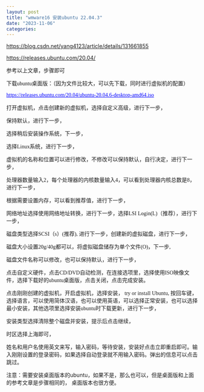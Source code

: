 ```yaml
---
layout: post
title: "wmware16 安装ubuntu 22.04.3"
date: "2023-11-06"
categories: 
---
```

<p><a href="https://blog.csdn.net/yang4123/article/details/131661855">https://blog.csdn.net/yang4123/article/details/131661855</a></p>

<p><a href="https://releases.ubuntu.com/20.04/">https://releases.ubuntu.com/20.04/</a></p>

<p>参考以上文章，步骤即可</p>

<p style="margin-left:0pt; margin-right:0pt"><span style="font-family:Calibri"><span style="font-family:SimSun">下载<span style="font-family:Calibri">ubuntu</span><span style="font-family:SimSun">桌面版：（因为文件比较大，可以先下载，同时进行虚拟机的配置）</span></span></span></p>

<p style="margin-left:0pt; margin-right:0pt"><span style="font-family:Calibri"><a href="https://releases.ubuntu.com/20.04/ubuntu-20.04.6-desktop-amd64.iso"><u><span style="font-family:Calibri"><span style="color:#0000ff"><u>https://releases.ubuntu.com/20.04/ubuntu-20.04.6-desktop-amd64.iso</u></span></span></u></a></span></p>

<p style="margin-left:0pt; margin-right:0pt"><span style="font-family:Calibri"><span style="font-family:SimSun">打开虚拟机，点击创建新的虚拟机，选择自定义高级，进行下一步，</span></span></p>

<p style="margin-left:0pt; margin-right:0pt"><span style="font-family:Calibri"><span style="font-family:SimSun">保持默认，进行下一步，</span></span></p>

<p style="margin-left:0pt; margin-right:0pt"><span style="font-family:Calibri"><span style="font-family:SimSun">选择稍后安装操作系统，下一步，</span></span></p>

<p style="margin-left:0pt; margin-right:0pt"><span style="font-family:Calibri"><span style="font-family:SimSun">选择<span style="font-family:Calibri">Linux</span><span style="font-family:SimSun">系统，进行下一步，</span></span></span></p>

<p style="margin-left:0pt; margin-right:0pt"><span style="font-family:Calibri"><span style="font-family:SimSun"><span style="font-family:SimSun">虚拟机的名称和位置可以进行修改，不修改可以保持默认，自行决定，进行下一步，</span></span></span></p>

<p style="margin-left:0pt; margin-right:0pt"><span style="font-family:Calibri"><span style="font-family:SimSun"><span style="font-family:SimSun">处理器数量输入</span><span style="font-family:Calibri">2</span><span style="font-family:SimSun">，每个处理器的内核数量输入</span><span style="font-family:Calibri">4</span><span style="font-family:SimSun">，可以看到处理器内核总数是</span><span style="font-family:Calibri">8</span><span style="font-family:SimSun">，进行下一步，</span></span></span></p>

<p style="margin-left:0pt; margin-right:0pt"><span style="font-family:Calibri"><span style="font-family:SimSun"><span style="font-family:SimSun">根据需要设置内存，可以看到推荐值，进行下一步，</span></span></span></p>

<p style="margin-left:0pt; margin-right:0pt"><span style="font-family:Calibri"><span style="font-family:SimSun"><span style="font-family:SimSun">网络地址选择使用网络地址转换，进行下一步，选择</span><span style="font-family:Calibri">LSI Login(L)</span><span style="font-family:SimSun">（推荐），进行下一步，</span></span></span></p>

<p style="margin-left:0pt; margin-right:0pt"><span style="font-family:Calibri"><span style="font-family:SimSun"><span style="font-family:SimSun">磁盘类型选择</span><span style="font-family:Calibri">SCSI</span><span style="font-family:SimSun">（</span><span style="font-family:Calibri">s</span><span style="font-family:SimSun">）</span><span style="font-family:Calibri">(</span><span style="font-family:SimSun">推荐</span><span style="font-family:Calibri">), </span><span style="font-family:SimSun">进行下一步，创建新的虚拟磁盘，进行下一步，</span></span></span></p>

<p style="margin-left:0pt; margin-right:0pt"><span style="font-family:Calibri"><span style="font-family:SimSun"><span style="font-family:SimSun">磁盘大小设置</span><span style="font-family:Calibri">20g/40g</span><span style="font-family:SimSun">都可以，将虚拟磁盘储存为单个文件</span><span style="font-family:Calibri">(O)</span><span style="font-family:SimSun">，下一步</span><span style="font-family:Calibri">,</span></span></span></p>

<p style="margin-left:0pt; margin-right:0pt"><span style="font-family:Calibri"><span style="font-family:SimSun"><span style="font-family:SimSun">磁盘文件名称可以修改，也可以保持默认，进行下一步，</span></span></span></p>

<p style="margin-left:0pt; margin-right:0pt"><span style="font-family:Calibri"><span style="font-family:SimSun"><span style="font-family:SimSun">点击自定义硬件，点击</span><span style="font-family:Calibri">CD/DVD</span><span style="font-family:SimSun">自动检测，在连接选项里，选择使用</span><span style="font-family:Calibri">ISO</span><span style="font-family:SimSun">映像文件，选择下载好的</span><span style="font-family:Calibri">ubuntu</span><span style="font-family:SimSun">桌面版，点击关闭，点击完成安装。</span></span></span></p>

<p style="margin-left:0pt; margin-right:0pt"><span style="font-family:Calibri"><span style="font-family:SimSun">点击刚刚创建的虚拟机，开启虚拟机，选择安装， <span style="font-family:Calibri">try or install Ubuntu, </span><span style="font-family:SimSun">按回车键，选择语言，可以使用简体汉语，也可以使用英语，可以选择正常安装，也可以选择最小安装，其他选项里选择安装</span><span style="font-family:Calibri">ubuntu</span><span style="font-family:SimSun">时下载更新，进行下一步，</span></span></span></p>

<p style="margin-left:0pt; margin-right:0pt"><span style="font-family:Calibri"><span style="font-family:SimSun"><span style="font-family:SimSun">安装类型选择清除整个磁盘并安装，提示后点击继续，</span></span></span></p>

<p style="margin-left:0pt; margin-right:0pt"><span style="font-family:Calibri"><span style="font-family:SimSun"><span style="font-family:SimSun">时区选择上海即可，</span></span></span></p>

<p style="margin-left:0pt; margin-right:0pt"><span style="font-family:Calibri"><span style="font-family:SimSun"><span style="font-family:SimSun">姓名和用户名使用英文来写，输入密码，等待安装，安装好点击立即重启即可。输入刚刚设置的登录密码，如果选择自动登录就不用输入密码。弹出的信息可以点击跳过。</span></span></span></p>

<p>注意：需要安装桌面版本的ubuntu，如果不是，那么也可以，但是桌面版和上面的参考文章是步骤相同的， 桌面版本也很方便。</p>

<p>&nbsp;</p>

